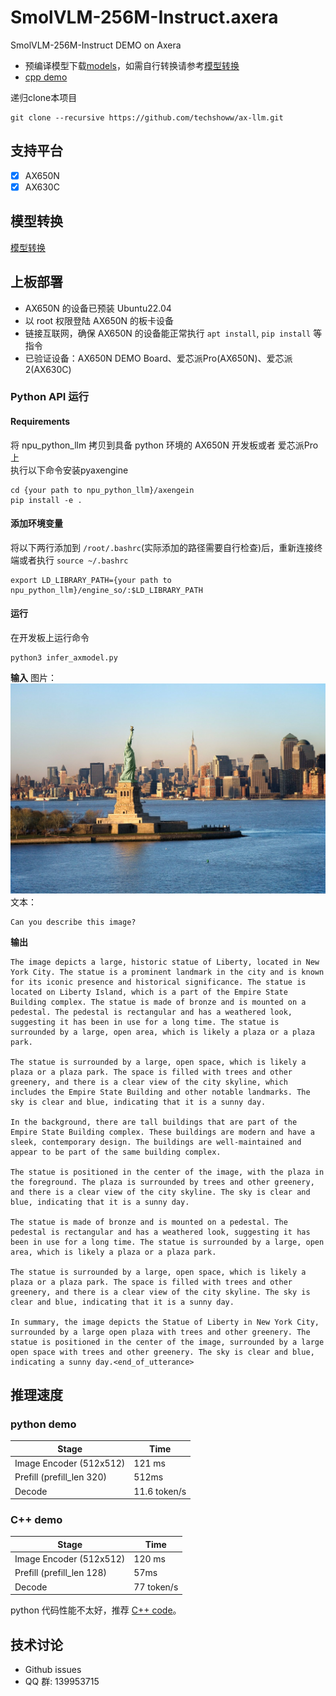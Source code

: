 # SmolVLM-256M-Instruct.axera
SmolVLM-256M-Instruct DEMO on Axera

- 预编译模型下载[models](https://huggingface.co/AXERA-TECH/SmolVLM-256M-Instruct)，如需自行转换请参考[模型转换](/model_convert/README.md)
- [cpp demo]((./cpp))

递归clone本项目
```
git clone --recursive https://github.com/techshoww/ax-llm.git
```

## 支持平台

- [x] AX650N
- [x] AX630C

## 模型转换

[模型转换](./model_convert/README.md)

## 上板部署

- AX650N 的设备已预装 Ubuntu22.04
- 以 root 权限登陆 AX650N 的板卡设备
- 链接互联网，确保 AX650N 的设备能正常执行 `apt install`, `pip install` 等指令
- 已验证设备：AX650N DEMO Board、爱芯派Pro(AX650N)、爱芯派2(AX630C)

### Python API 运行

#### Requirements

将 npu_python_llm 拷贝到具备 python 环境的 AX650N 开发板或者 爱芯派Pro 上  
执行以下命令安装pyaxengine
```
cd {your path to npu_python_llm}/axengein 
pip install -e .
``` 

#### 添加环境变量

将以下两行添加到 `/root/.bashrc`(实际添加的路径需要自行检查)后，重新连接终端或者执行 `source ~/.bashrc`

```
export LD_LIBRARY_PATH={your path to npu_python_llm}/engine_so/:$LD_LIBRARY_PATH
``` 

#### 运行

在开发板上运行命令

```
python3 infer_axmodel.py
```  
**输入**
图片：
![demo.jpg](assets/demo.jpg)
文本：
```
Can you describe this image?
```
**输出**  
```
The image depicts a large, historic statue of Liberty, located in New York City. The statue is a prominent landmark in the city and is known for its iconic presence and historical significance. The statue is located on Liberty Island, which is a part of the Empire State Building complex. The statue is made of bronze and is mounted on a pedestal. The pedestal is rectangular and has a weathered look, suggesting it has been in use for a long time. The statue is surrounded by a large, open area, which is likely a plaza or a plaza park.

The statue is surrounded by a large, open space, which is likely a plaza or a plaza park. The space is filled with trees and other greenery, and there is a clear view of the city skyline, which includes the Empire State Building and other notable landmarks. The sky is clear and blue, indicating that it is a sunny day.

In the background, there are tall buildings that are part of the Empire State Building complex. These buildings are modern and have a sleek, contemporary design. The buildings are well-maintained and appear to be part of the same building complex.

The statue is positioned in the center of the image, with the plaza in the foreground. The plaza is surrounded by trees and other greenery, and there is a clear view of the city skyline. The sky is clear and blue, indicating that it is a sunny day.

The statue is made of bronze and is mounted on a pedestal. The pedestal is rectangular and has a weathered look, suggesting it has been in use for a long time. The statue is surrounded by a large, open area, which is likely a plaza or a plaza park.

The statue is surrounded by a large, open space, which is likely a plaza or a plaza park. The space is filled with trees and other greenery, and there is a clear view of the city skyline. The sky is clear and blue, indicating that it is a sunny day.

In summary, the image depicts the Statue of Liberty in New York City, surrounded by a large open plaza with trees and other greenery. The statue is positioned in the center of the image, surrounded by a large open space with trees and other greenery. The sky is clear and blue, indicating a sunny day.<end_of_utterance>
```


## 推理速度 

### python demo
| Stage | Time |
|------|------|
| Image Encoder (512x512) | 121 ms  | 
| Prefill (prefill_len 320) |  512ms    |
| Decode  |  11.6 token/s |

### C++ demo
| Stage | Time |
|------|------|
| Image Encoder (512x512) | 120 ms  | 
| Prefill (prefill_len 128)|  57ms    |
| Decode  |  77 token/s |

python 代码性能不太好，推荐 [C++ code](./cpp)。

## 技术讨论

- Github issues
- QQ 群: 139953715
